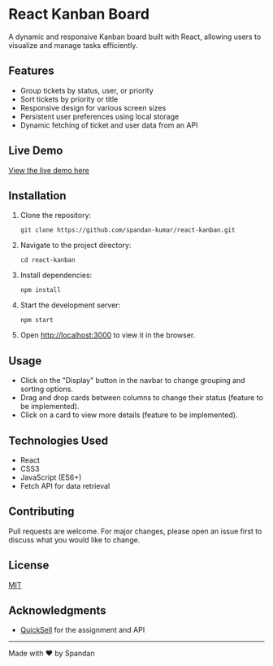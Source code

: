 # React Kanban Board

A dynamic and responsive Kanban board built with React, allowing users to visualize and manage tasks efficiently.

## Features

- Group tickets by status, user, or priority
- Sort tickets by priority or title
- Responsive design for various screen sizes
- Persistent user preferences using local storage
- Dynamic fetching of ticket and user data from an API

## Live Demo

[View the live demo here]((https://react-kanban-chi.vercel.app/))

## Installation

1. Clone the repository:
   ```
   git clone https://github.com/spandan-kumar/react-kanban.git
   ```

2. Navigate to the project directory:
   ```
   cd react-kanban
   ```

3. Install dependencies:
   ```
   npm install
   ```

4. Start the development server:
   ```
   npm start
   ```

5. Open [http://localhost:3000](http://localhost:3000) to view it in the browser.

## Usage

- Click on the "Display" button in the navbar to change grouping and sorting options.
- Drag and drop cards between columns to change their status (feature to be implemented).
- Click on a card to view more details (feature to be implemented).

## Technologies Used

- React
- CSS3
- JavaScript (ES6+)
- Fetch API for data retrieval

## Contributing

Pull requests are welcome. For major changes, please open an issue first to discuss what you would like to change.

## License

[MIT](https://choosealicense.com/licenses/mit/)

## Acknowledgments

- [QuickSell](https://quicksell.co/) for the assignment and API

---

Made with ❤️ by Spandan
